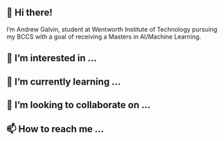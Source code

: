 ## 👋 Hi there!
I’m Andrew Galvin, student at Wentworth Institute of Technology pursuing my BCCS with a goal of receiving a Masters in AI/Machine Learning.

## 👀 I’m interested in ...

## 🌱 I’m currently learning ...

## 💞️ I’m looking to collaborate on ...

## 📫 How to reach me ...


<!---
andrewgalvin/andrewgalvin is a ✨ special ✨ repository because its `README.md` (this file) appears on your GitHub profile.
You can click the Preview link to take a look at your changes.
--->
